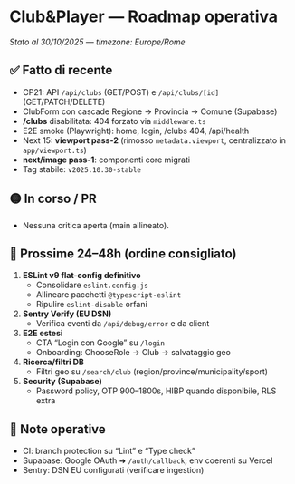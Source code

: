 # Club&Player — Roadmap operativa
_Stato al 30/10/2025 — timezone: Europe/Rome_

## ✅ Fatto di recente
- CP21: API `/api/clubs` (GET/POST) e `/api/clubs/[id]` (GET/PATCH/DELETE)
- ClubForm con cascade Regione → Provincia → Comune (Supabase)
- **/clubs** disabilitata: 404 forzato via `middleware.ts`
- E2E smoke (Playwright): home, login, /clubs 404, /api/health
- Next 15: **viewport pass-2** (rimosso `metadata.viewport`, centralizzato in `app/viewport.ts`)
- **next/image pass-1**: componenti core migrati
- Tag stabile: `v2025.10.30-stable`

## 🟡 In corso / PR
- Nessuna critica aperta (main allineato).

## 🎯 Prossime 24–48h (ordine consigliato)
1) **ESLint v9 flat-config definitivo**
   - Consolidare `eslint.config.js`
   - Allineare pacchetti `@typescript-eslint`
   - Ripulire `eslint-disable` orfani
2) **Sentry Verify (EU DSN)**
   - Verifica eventi da `/api/debug/error` e da client
3) **E2E estesi**
   - CTA “Login con Google” su `/login`
   - Onboarding: ChooseRole → Club → salvataggio geo
4) **Ricerca/filtri DB**
   - Filtri geo su `/search/club` (region/province/municipality/sport)
5) **Security (Supabase)**
   - Password policy, OTP 900–1800s, HIBP quando disponibile, RLS extra

## 📌 Note operative
- CI: branch protection su “Lint” e “Type check”
- Supabase: Google OAuth ➜ `/auth/callback`; env coerenti su Vercel
- Sentry: DSN EU configurati (verificare ingestion)

